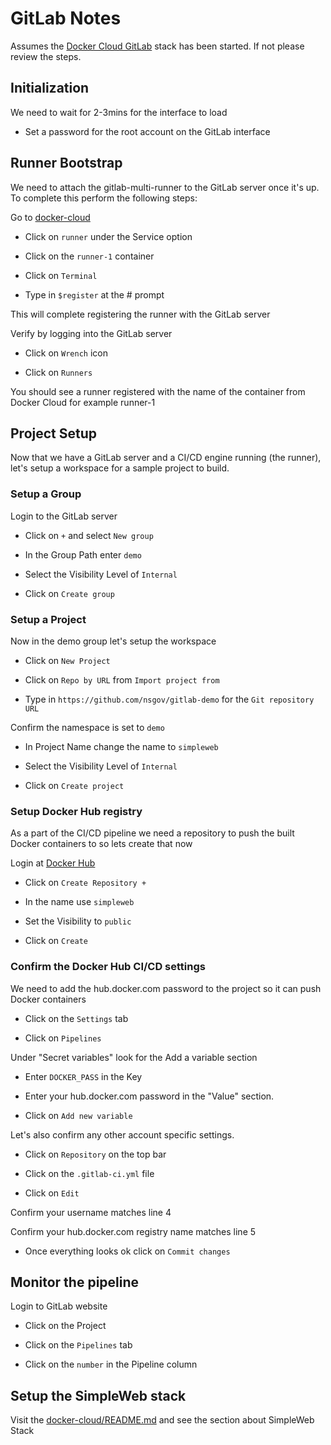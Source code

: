 # GitLab Notes

Assumes the [Docker Cloud GitLab](https://github.com/nsgov/gitlab-demo/tree/master/docker-cloud#gitlab-stack) stack has been started. If not please review the steps.

## Initialization
We need to wait for 2-3mins for the interface to load

* Set a password for the root account on the GitLab interface


## Runner Bootstrap
We need to attach the gitlab-multi-runner to the GitLab server once it's up. To complete
this perform the following steps:

Go to [docker-cloud](https://cloud.docker.com)

* Click on `runner` under the Service option

* Click on the `runner-1` container

* Click on `Terminal`

* Type in `$register` at the # prompt

This will complete registering the runner with the GitLab server

Verify by logging into the GitLab server

* Click on `Wrench` icon

* Click on `Runners`

You should see a runner registered with the name of the container from Docker Cloud for example runner-1

## Project Setup
Now that we have a GitLab server and a CI/CD engine running (the runner), let's setup a workspace for a sample project to build.

### Setup a Group
Login to the GitLab server

* Click on `+` and select `New group`

* In the Group Path enter `demo`

* Select the Visibility Level of `Internal`

* Click on `Create group`

### Setup a Project
Now in the demo group let's setup the workspace

* Click on `New Project`

* Click on `Repo by URL` from `Import project from`

* Type in `https://github.com/nsgov/gitlab-demo` for the `Git repository URL`

Confirm the namespace is set to `demo`

* In Project Name change the name to `simpleweb`

* Select the Visibility Level of `Internal`

* Click on `Create project`


### Setup Docker Hub registry
As a part of the CI/CD pipeline we need a repository to push the built Docker containers to so lets create that now

Login at [Docker Hub](https://hub.docker.com/)

* Click on `Create Repository +`

* In the name use `simpleweb`

* Set the Visibility to `public`

* Click on `Create`


### Confirm the Docker Hub CI/CD settings
We need to add the hub.docker.com password to the project so it can push Docker containers 

* Click on the `Settings` tab

* Click on `Pipelines`

Under "Secret variables" look for the Add a variable section

* Enter `DOCKER_PASS` in the Key

* Enter your hub.docker.com password in the "Value" section.

* Click on `Add new variable`

Let's also confirm any other account specific settings.

* Click on `Repository` on the top bar

* Click on the `.gitlab-ci.yml` file

* Click on `Edit`

Confirm your username matches line 4

Confirm your hub.docker.com registry name matches line 5

* Once everything looks ok click on `Commit changes`

## Monitor the pipeline
Login to GitLab website

* Click on the Project

* Click on the `Pipelines` tab

* Click on the `number` in the Pipeline column


## Setup the SimpleWeb stack
Visit the [docker-cloud/README.md](https://github.com/nsgov/gitlab-demo/tree/master/docker-cloud#simpleweb-stack) and see the section about SimpleWeb Stack

